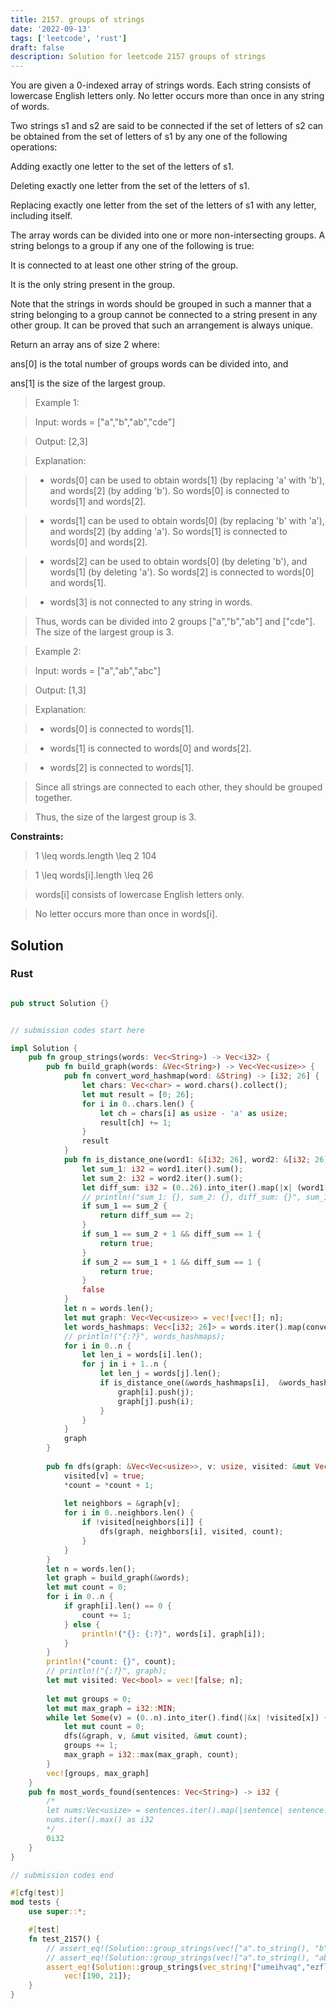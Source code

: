 ```yaml
---
title: 2157. groups of strings
date: '2022-09-13'
tags: ['leetcode', 'rust']
draft: false
description: Solution for leetcode 2157 groups of strings
---
```


You are given a 0-indexed array of strings words. Each string consists of lowercase English letters only. No letter occurs more than once in any string of words.



Two strings s1 and s2 are said to be connected if the set of letters of s2 can be obtained from the set of letters of s1 by any one of the following operations:



Adding exactly one letter to the set of the letters of s1.

Deleting exactly one letter from the set of the letters of s1.

Replacing exactly one letter from the set of the letters of s1 with any letter, including itself.

The array words can be divided into one or more non-intersecting groups. A string belongs to a group if any one of the following is true:



It is connected to at least one other string of the group.

It is the only string present in the group.

Note that the strings in words should be grouped in such a manner that a string belonging to a group cannot be connected to a string present in any other group. It can be proved that such an arrangement is always unique.



Return an array ans of size 2 where:



ans[0] is the total number of groups words can be divided into, and

ans[1] is the size of the largest group.

 



 > Example 1:



 > Input: words <TeX>=</TeX> ["a","b","ab","cde"]

 > Output: [2,3]

 > Explanation:

 > - words[0] can be used to obtain words[1] (by replacing 'a' with 'b'), and words[2] (by adding 'b'). So words[0] is connected to words[1] and words[2].

 > - words[1] can be used to obtain words[0] (by replacing 'b' with 'a'), and words[2] (by adding 'a'). So words[1] is connected to words[0] and words[2].

 > - words[2] can be used to obtain words[0] (by deleting 'b'), and words[1] (by deleting 'a'). So words[2] is connected to words[0] and words[1].

 > - words[3] is not connected to any string in words.

 > Thus, words can be divided into 2 groups ["a","b","ab"] and ["cde"]. The size of the largest group is 3.  

 > Example 2:



 > Input: words <TeX>=</TeX> ["a","ab","abc"]

 > Output: [1,3]

 > Explanation:

 > - words[0] is connected to words[1].

 > - words[1] is connected to words[0] and words[2].

 > - words[2] is connected to words[1].

 > Since all strings are connected to each other, they should be grouped together.

 > Thus, the size of the largest group is 3.

 



**Constraints:**



 > 1 <TeX>\leq</TeX> words.length <TeX>\leq</TeX> 2  104

 > 1 <TeX>\leq</TeX> words[i].length <TeX>\leq</TeX> 26

 > words[i] consists of lowercase English letters only.

 > No letter occurs more than once in words[i].


## Solution
### Rust
```rust

pub struct Solution {}


// submission codes start here

impl Solution {
    pub fn group_strings(words: Vec<String>) -> Vec<i32> {
        pub fn build_graph(words: &Vec<String>) -> Vec<Vec<usize>> {
            pub fn convert_word_hashmap(word: &String) -> [i32; 26] {
                let chars: Vec<char> = word.chars().collect();
                let mut result = [0; 26];
                for i in 0..chars.len() {
                    let ch = chars[i] as usize - 'a' as usize;
                    result[ch] += 1;
                }
                result
            }
            pub fn is_distance_one(word1: &[i32; 26], word2: &[i32; 26]) -> bool {
                let sum_1: i32 = word1.iter().sum();
                let sum_2: i32 = word2.iter().sum();
                let diff_sum: i32 = (0..26).into_iter().map(|x| (word1[x] - word2[x]).abs()).sum();
                // println!("sum_1: {}, sum_2: {}, diff_sum: {}", sum_1, sum_2, diff_sum);
                if sum_1 == sum_2 {
                    return diff_sum == 2;
                }
                if sum_1 == sum_2 + 1 && diff_sum == 1 {
                    return true;
                }
                if sum_2 == sum_1 + 1 && diff_sum == 1 {
                    return true;
                }
                false
            }
            let n = words.len();
            let mut graph: Vec<Vec<usize>> = vec![vec![]; n];
            let words_hashmaps: Vec<[i32; 26]> = words.iter().map(convert_word_hashmap).collect();
            // println!("{:?}", words_hashmaps);
            for i in 0..n {
                let len_i = words[i].len();
                for j in i + 1..n {
                    let len_j = words[j].len();
                    if is_distance_one(&words_hashmaps[i],  &words_hashmaps[j]) {
                        graph[i].push(j);
                        graph[j].push(i);
                    }
                }
            }
            graph
        }
        
        pub fn dfs(graph: &Vec<Vec<usize>>, v: usize, visited: &mut Vec<bool>, count: &mut i32) {
            visited[v] = true;
            *count = *count + 1;
    
            let neighbors = &graph[v];
            for i in 0..neighbors.len() {
                if !visited[neighbors[i]] {
                    dfs(graph, neighbors[i], visited, count);
                }
            }
        }
        let n = words.len();
        let graph = build_graph(&words);
        let mut count = 0;
        for i in 0..n {
            if graph[i].len() == 0 {
                count += 1;
            } else {
                println!("{}: {:?}", words[i], graph[i]);
            }
        }
        println!("count: {}", count);
        // println!("{:?}", graph);
        let mut visited: Vec<bool> = vec![false; n];
        
        let mut groups = 0;
        let mut max_graph = i32::MIN;
        while let Some(v) = (0..n).into_iter().find(|&x| !visited[x]) {
            let mut count = 0;
            dfs(&graph, v, &mut visited, &mut count);
            groups += 1;
            max_graph = i32::max(max_graph, count);
        }
        vec![groups, max_graph]    
    }
    pub fn most_words_found(sentences: Vec<String>) -> i32 {
        /* 
        let nums:Vec<usize> = sentences.iter().map(|sentence| sentence.split(" ").count()).collect();
        nums.iter().max() as i32
        */
        0i32
    }
}

// submission codes end

#[cfg(test)]
mod tests {
    use super::*;

    #[test]
    fn test_2157() {
        // assert_eq!(Solution::group_strings(vec!["a".to_string(), "b".to_string(), "ab".to_string(),"cde".to_string()]), vec![2, 3]);
        // assert_eq!(Solution::group_strings(vec!["a".to_string(), "ab".to_string(), "abc".to_string()]), vec![1, 3]);
        assert_eq!(Solution::group_strings(vec_string!["umeihvaq","ezflcmsur","ynikwecaxgtrdbu","u","q","gwrv","ftcuw","ocdgslxprzivbja","zqrktuepxs","cpqolvnwxz","geqis","xgfdazthbrolci","vwnrjqzsoepa","udzckgenvbsty","lpqcw","nekpvchqfgdo","iapjhxvdrmwetz","gw","waxokchnmifsruj","vqp","vbpkij","ufjvbstzh","swiu","knslbdcahfrox","ctofplkhednmv","g","zk","idretzjbpl","pxqdauys","mfgrqaktbzpv","vdtq","wyxjrcie","kl","jpcdzmli","oth","yumdawhfbskcjo","rvfksqhu","swemnvjpg","rnl","zgd","rmzdbcsqht","ure","qlusoaxprtebn","zkbmvtpya","jszxuwevfidkm","smlft","cpwugmbzfsqr","cblkjevhp","iyfnozaulex","qvlok","wsgm","du","awyplckj","aey","ycsjqnt","vtoqzsyx","ejqixsmrdhlofyp","kvlmurbzjg","lysdahgpwmrcn","af","jkezhdu","etjzqiyghdnovm","ycwdfnluoke","kwshbx","pyvaznljqwes","xakinu","e","zjexfgvhtabwcy","thuvwlnjkbxym","jorzeslpidmhubq","wnr","qzdv","qeovrbmwzgpdh","jkioenptaygfubh","bvndzxijope","cudizhjntbes","rnhzitpqoexwb","ihezcmfqouyl","q","mwtsdjqn","hrmc","hxaocbyikluvqsf","d","vgwjzuaondbcm","ibqxltf","rzyhguptmesqo","ruwgy","jvprwhtzuf","aupngodjexkiw","yhijelwpvtsrbqc","gtick","koilywcfbs","elv","dehxzlitskq","ptvbkql","msfxyjahlzo","oslxzfwrpmtyh","gypuchkwa","rsqij","tw","igbcylqfhtmjkr","nryhzjgi","pw","bnfairow","xjzrf","olxfypjtmrncuv","ifhue","akcvofuyzwbj","tvhxfeuiykpwbsz","wnrztclfpm","ozvypnfwrqg","cwkgr","gjyzrucplbsfe","pdtzmfoy","wehd","bnvqhcmg","uyw","sgynxljqbf","tvxbq","wcmguioelbdrkvx","okvtyexuj","hjbc","uidcswzm","jemtkvshizaub","rmb","jpgnqdemzcxa","dmalekhiyj","akocedu","rlpqufcv","r","lohgs","xapnorj","cdb","icopdtzxy","xcrflvojqgpkwt","elv","rp","yv","u","atdxqeilhkg","olfvmrgkb","rplxskabvtqmhw","n","rldswkyoujmfxpn","rvgejzdusoya","hvoft","wskgmjchz","luagnzkj","ywe","i","wcqtsk","umpvywknjbxacsd","ynavjpcrgq","jyftmklci","xfol","zh","kut","zvawyielscotkn","p","wykpqdjoz","uabtpxkvq","uabtifwhrvxc","sdcamqup","srghwfptloxvke","sfdywtx","tuohnxzjqmac","pwxjyhdurnfz","axgfcuqtiyhjz","rwqpyh","bmoznqavicdgp","jcu","vnkc","jpb","nvfqyahjkul","radpctwixygb","pvjmk","s","dzyqjbwucne","mgh","ivc","eaqc","yjimsadtcwbgk","lo","ayirlsfevtwpnd","wcsk","xlvejy","kcjrqf","a","ixsdga","vk","cqxyfotziwrvl","zmxboiewhfdjlnr","kdpwngf","zyretijxpw","ncw","ljw","mrxeciy","aqwcofnjypsgi","byuvhj","ukidyqzhxgowmc","cpqsmu","auwmcrpdisbzokg","pxgwmvfq","azgljrsyeqwxfic","xmlgpdrzwqe","emgdcqntjpwrf","hrwq","zmjkx","npabcide","dvlfxnt","kilqsvmborf","lvsxjnbimhpzfow","sqcym","tcjmkwq","yugkwdzvmteon","pq","nklmb","azqcnodkimtxve","ovpcfe","uqkcwjimbvdyx","xvdazh","xk"]), 
            vec![190, 21]);
    }
}

```
